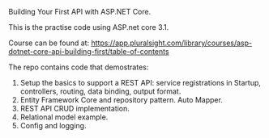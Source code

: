 Building Your First API with ASP.NET Core.

This is the practise code using ASP.net core 3.1.

Course can be found at: https://app.pluralsight.com/library/courses/asp-dotnet-core-api-building-first/table-of-contents

The repo contains code that demostrates:
1. Setup the basics to support a REST API: service registrations in Startup,  controllers, routing, data binding, output format.
2. Entity Framework Core and repository pattern. Auto Mapper.
3. REST API CRUD implementation.
4. Relational model example.
5. Config and logging.
